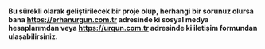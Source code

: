 #### Bu sürekli olarak geliştirilecek bir proje olup, herhangi bir sorunuz olursa bana https://erhanurgun.com.tr adresinde ki sosyal medya hesaplarımdan veya https://urgun.com.tr adresinde ki iletişim formundan ulaşabilirsiniz.